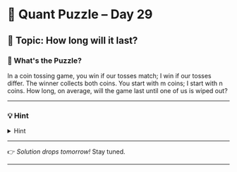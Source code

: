 # 🧠 Quant Puzzle – Day 29

## 📌 Topic: How long will it last?

### 🤔 What's the Puzzle?

In a coin tossing game, you win if our tosses match; I win if our tosses differ. The winner collects both coins. You start with m coins; I start with n coins.
How long, on average, will the game last until one of us is wiped out?

---

### 💡 Hint

<details>
<summary>Hint</summary>

Try finding a recurrence relation for the expected length of the game if you start with x coins.

</details>

---

👉 *Solution drops tomorrow!*
Stay tuned.

---


